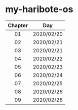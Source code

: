 # my-haribote-os

| Chapter   | Day        |
|:---------:|:----------:|
| 01        | 2020/02/20 |
| 02        | 2020/02/21 |
| 03        | 2020/02/21 |
| 04        | 2020/02/22 |
| 05        | 2020/02/23 |
| 06        | 2020/02/24 |
| 07        | 2020/02/25 |
| 08        | 2020/02/26 |
| 09        | 2020/02/26 |


